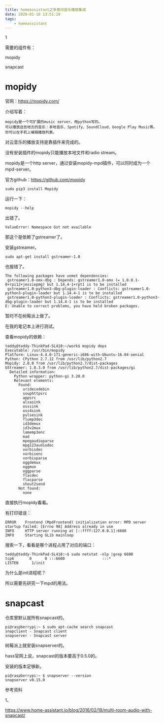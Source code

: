 ```yaml
---
title: homeassistant之多房间音乐播放集成
date: 2020-01-16 13:51:19
tags:
	- homeassistant
---
```


1

需要的组件有：

mopidy

snapcast

# mopidy

官网：https://mopidy.com/

介绍写着：

```
mopidy是一个可扩展的music server，用python写的。
可以播放这些地方的音乐：本地音乐、Spotify、SoundCloud、Google Play Music等。
你可以在手机上编辑播放列表。
```

对云音乐的播放支持是靠插件来完成的。

没有安装插件的mopidy只能播放本地文件和radio stream。

mopidy是一个http server，通过安装mopidy-mpd插件，可以同时成为一个mpd-server。

官方github：https://github.com/mopidy

```
sudo pip3 install Mopidy
```

运行一下：

```
mopidy --help
```

出错了。

```
ValueError: Namespace Gst not available
```

那这个是依赖了gstreamer了。

安装gstreamer。

```
sudo apt-get install gstreamer-1.0
```

也报错了。

```
The following packages have unmet dependencies:
 gstreamer1.0-omx-dbg : Depends: gstreamer1.0-omx (= 1.0.0.1-0+rpi12+jessiepmg) but 1.14.4-1+rpt1 is to be installed
 gstreamer1.0-python3-dbg-plugin-loader : Conflicts: gstreamer1.0-python3-plugin-loader but 1.14.4-1 is to be installed
 gstreamer1.0-python3-plugin-loader : Conflicts: gstreamer1.0-python3-dbg-plugin-loader but 1.14.4-1 is to be installed
E: Unable to correct problems, you have held broken packages.
```

暂时不在树莓派上做了。

在我的笔记本上进行测试。

查看mopidy的依赖：

```
teddy@teddy-ThinkPad-SL410:~/work$ mopidy deps
Executable: /usr/bin/mopidy
Platform: Linux-4.4.0-171-generic-i686-with-Ubuntu-16.04-xenial
Python: CPython 2.7.12 from /usr/lib/python2.7
Mopidy: 2.0.0 from /usr/lib/python2.7/dist-packages
GStreamer: 1.8.3.0 from /usr/lib/python2.7/dist-packages/gi
  Detailed information: 
    Python wrapper: python-gi 3.20.0
    Relevant elements:
      Found:
        uridecodebin
        souphttpsrc
        appsrc
        alsasink
        osssink
        oss4sink
        pulsesink
        flump3dec
        id3demux
        id3v2mux
        lamemp3enc
        mad
        mpegaudioparse
        mpg123audiodec
        vorbisdec
        vorbisenc
        vorbisparse
        oggdemux
        oggmux
        oggparse
        flacdec
        flacparse
        shout2send
      Not found:
        none
```

直接执行mopidy看看。

有打印错误：

```
ERROR    Frontend (MpdFrontend) initialization error: MPD server startup failed: [Errno 98] Address already in use
INFO     HTTP server running at [::ffff:127.0.0.1]:6680
INFO     Starting GLib mainloop
```

搜索一下，看看是哪个进程占用了对应的端口：

```
teddy@teddy-ThinkPad-SL410:~$ sudo netstat -nlp |grep 6600
tcp6       0      0 :::6600                 :::*                    LISTEN      1/init  
```

为什么是init进程呢？

所以需要先研究一下mpd的用法。



# snapcast

仓库里默认就所有snapcast的。

```
pi@raspberrypi:~ $ sudo apt-cache search snapcast
snapclient - Snapcast client
snapserver - Snapcast server
```

树莓派上就安装snapserver的。

hass官网上说，snapcast的版本要高于0.5.0的。

安装的版本足够新。

```
pi@raspberrypi:~ $ snapserver --version
snapserver v0.15.0
```



参考资料

1、

https://www.home-assistant.io/blog/2016/02/18/multi-room-audio-with-snapcast/